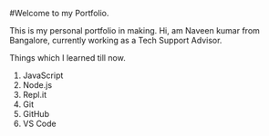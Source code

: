 #Welcome to my Portfolio.

This is my personal portfolio in making.
Hi, am Naveen kumar from Bangalore, currently working as a Tech Support Advisor.

Things which I learned till now.

1. JavaScript
1. Node.js
1. Repl.it
1. Git
1. GitHub
1. VS Code
